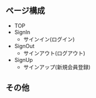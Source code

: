 ## ページ構成
- TOP
- SignIn
    - サインイン(ログイン)
- SignOut
    - サインアウト(ログアウト)
- SignUp
    - サインアップ(新規会員登録)

## その他
